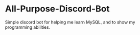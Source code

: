 # All-Purpose-Discord-Bot
Simple discord bot for helping me learn MySQL, and to show my programming abilities.
